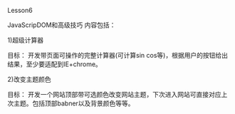 Lesson6

JavaScripDOM和高级技巧
内容包括：

1)超级计算器

目标： 开发带页面可操作的完整计算器(可计算sin cos等)，根据用户的按钮给出结果，至少要适配到IE+chrome。

2)改变主题颜色

目标： 开发一个网站顶部带可选颜色改变网站主题，下次进入网站可直接对应上次主题。包括顶部babner以及背景颜色等等。